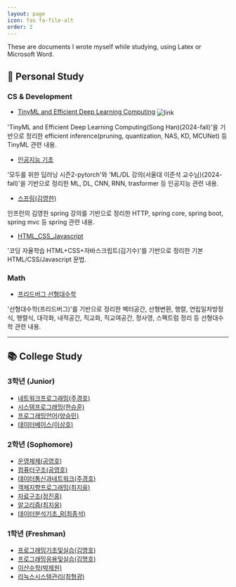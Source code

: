 ```yaml
---
layout: page
icon: fas fa-file-alt
order: 2
---
```


These are documents I wrote myself while studying, using Latex or Microsoft Word.

## 🚀 Personal Study

### CS & Development

- [TinyML and Efficient Deep Learning Computing](/pdf/personal/Dev_CS/TinyML_and_Efficient_Deep_Learning_Computing_Song_Han_.pdf) <img src="https://img.icons8.com/ios-glyphs/16/000000/link.png" alt="link" style="vertical-align:middle;"/>

'TinyML and Efficient Deep Learning Computing(Song Han)(2024-fall)'을 기반으로 정리한 efficient inference(pruning, quantization, NAS, KD, MCUNet) 등 TinyML 관련 내용.

- [인공지능 기초](/pdf/personal/Dev_CS/인공지능_기초.pdf)

'모두를 위한 딥러닝 시즌2-pytorch'와 'ML/DL 강의(서울대 이준석 교수님)(2024-fall)'을 기반으로 정리한 ML, DL, CNN, RNN, trasformer 등 인공지능 관련 내용.

- [스프링(김영한)](/pdf/personal/Dev_CS/스프링_김영한_.pdf)

인프런의 김영한 spring 강의를 기반으로 정리한 HTTP, spring core, spring boot, spring mvc 등 spring 관련 내용.

- [HTML_CSS_Javascript](/pdf/personal/Dev_CS/HTML_CSS_Javascript.pdf)

'코딩 자율학습 HTML+CSS+자바스크립트(김기수)'를 기반으로 정리한 기본 HTML/CSS/Javascript 문법.

<!-- - [Doit!깃&깃허브입문](/pdf/personal/Dev_CS/Doit!깃&깃허브입문_1학년_여름방학.pdf) -->
<!-- - [Dreamhack 강의 요약본](/pdf/personal/Dev_CS/Dreamhack_강의_요약본.pdf) -->

### Math

- [프리드버그 선형대수학](/pdf/personal/Math/프리드버그_선형대수학.pdf)

'선형대수학(프리드버그)'를 기반으로 정리한 벡터공간, 선형변환, 행렬, 연립일차방정식, 행렬식, 대각화, 내적공간, 직교화, 직교여공간, 정사영, 스펙트럼 정리 등 선형대수학 관련 내용.

---

## 📚 College Study

### 3학년 (Junior)
- [네트워크프로그래밍(주경호)](/pdf/college/Junior/네트워크프로그래밍_주경호_.pdf)
- [시스템프로그래밍(한승훈)](/pdf/college/Junior/시스템프로그래밍_한승훈_.pdf)
- [프로그래밍언어(양승민)](/pdf/college/Junior/프로그래밍언어_양승민_.pdf)
- [데이터베이스(이상호)](/pdf/college/Junior/데이터베이스_이상호_.pdf)

### 2학년 (Sophomore)
- [운영체제(공영호)](/pdf/college/Sophomore/운영체제_공영호_.pdf)
- [컴퓨터구조(공영호)](/pdf/college/Sophomore/컴퓨터구조_공영호_.pdf)
- [데이터통신과네트워크(주경호)](/pdf/college/Sophomore/데이터통신과네트워크_주경호_.pdf)
- [객체지향프로그래밍(최지웅)](/pdf/college/Sophomore/객체지향프로그래밍_최지웅_.pdf)
- [자료구조(정진홍)](/pdf/college/Sophomore/자료구조_정진홍_.pdf)
- [알고리즘(최지웅)](/pdf/college/Sophomore/알고리즘_최지웅_.pdf)
- [데이터분석기초_R(최종석)](/pdf/college/Sophomore/데이터분석기초_R__최종석_.pdf)

<!-- - [고급컴퓨터수학(최형광)](/pdf/college/Sophomore/고급컴퓨터수학_최형광_.pdf)
- [선형대수(김형돈)](/pdf/college/Sophomore/선형대수_김형돈_.pdf) -->

### 1학년 (Freshman)
- [프로그래밍기초및실습(김명호)](/pdf/college/Freshman/프로그래밍기초및실습(김명호)_1학년_1학기.pdf)
- [프로그래밍응용및실습(김명호)](/pdf/college/Freshman/프로그래밍응용및실습(김명호)_1학년_2학기.pdf)
- [이산수학(박제원)](/pdf/college/Freshman/이산수학(박제원)_1학년_2학기.pdf)
- [리눅스시스템관리(최형광)](/pdf/college/Freshman/리눅스시스템관리(최형광)_1학년_1학기.pdf)

<!-- - [AI와데이터사회(강동구)](/pdf/college/Freshman/AI와데이터사회(강동구)_1학년_2학기.pdf) -->
<!-- - [창의적공학설계(김영종)](/pdf/college/Freshman/창의적공학설계(김영종)_1학년_2학기.pdf) -->
<!-- - [컴퓨팅적사고(김완섭)](/pdf/college/Freshman/컴퓨팅적사고(김완섭)_1학년_1학기.pdf) -->
<!-- - [(이론)물리1및실험(김남미, 최현희)](/pdf/college/Freshman/(이론)물리1및실험(김남미,%20최현희)_1학년_1학기.pdf) -->

<!-- --- -->

<!-- ## 💼 Others

- [공학회계(김철환)](/pdf/others/공학회계_김철환_.pdf)
- [미적분학1(최성자)](/pdf/others/미적분학1_최성자_.pdf)
- [설득과수사(윤대열)](/pdf/others/설득과수사_윤대열_.pdf)
- [심리학의이해(심다연)](/pdf/others/심리학의이해(심다연)_1학년_2학기.pdf)
- [현대인과성서(이혁배)](/pdf/others/현대인과성서(이혁배)_1학년_2학기.pdf) -->

